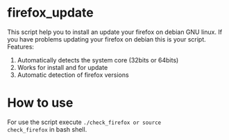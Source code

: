 # firefox_update

This script help you to install an update your firefox on debian GNU linux.
If you have problems updating your firefox on debian this is your script.
Features:
1) Automatically detects the system core (32bits or 64bits)
2) Works for install and for update 
3) Automatic detection of firefox versions

# How to use

For use the script execute <code>./check_firefox or source check_firefox</code> in bash shell.

